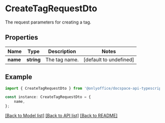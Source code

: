 # CreateTagRequestDto

The request parameters for creating a tag.

## Properties

Name | Type | Description | Notes
------------ | ------------- | ------------- | -------------
**name** | **string** | The tag name. | [default to undefined]

## Example

```typescript
import { CreateTagRequestDto } from '@onlyoffice/docspace-api-typescript';

const instance: CreateTagRequestDto = {
    name,
};
```

[[Back to Model list]](../README.md#documentation-for-models) [[Back to API list]](../README.md#documentation-for-api-endpoints) [[Back to README]](../README.md)
